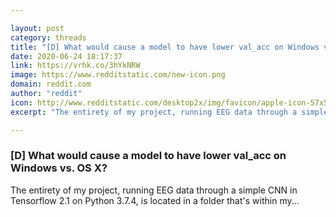 ```yaml
---

layout: post
category: threads
title: "[D] What would cause a model to have lower val_acc on Windows vs. OS X?"
date: 2020-06-24 18:17:37
link: https://vrhk.co/3hYkNRW
image: https://www.redditstatic.com/new-icon.png
domain: reddit.com
author: "reddit"
icon: http://www.redditstatic.com/desktop2x/img/favicon/apple-icon-57x57.png
excerpt: "The entirety of my project, running EEG data through a simple CNN in Tensorflow 2.1 on Python 3.7.4, is located in a folder that's within my..."

---
```


### [D] What would cause a model to have lower val_acc on Windows vs. OS X?

The entirety of my project, running EEG data through a simple CNN in Tensorflow 2.1 on Python 3.7.4, is located in a folder that's within my...